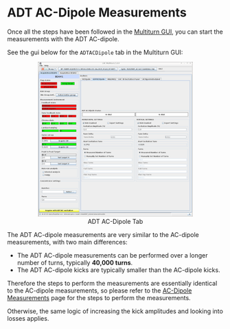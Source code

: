 # ADT AC-Dipole Measurements

Once all the steps have been followed in the [Multiturn GUI](gui.md), you can start the measurements with the ADT AC-dipole.

See the gui below for the `ADTACDipole` tab in the Multiturn GUI:

<figure>
    <center>
    <img src="../../assets/images/multiturn_gui/ADTACDipole.png" width="85%" alt="ADT AC-Dipole Tab" />
    <figcaption>ADT AC-Dipole Tab</figcaption>
    </center>
</figure>

The ADT AC-dipole measurements are very similar to the AC-dipole measurements, with two main differences:

- The ADT AC-dipole measurements can be performed over a longer number of turns, typically **40,000 turns**.
- The ADT AC-dipole kicks are typically smaller than the AC-dipole kicks.

Therefore the steps to perform the measurements are essentially identical to the AC-dipole measurements, so please refer to the [AC-Dipole Measurements](acdipole.md) page for the steps to perform the measurements.

Otherwise, the same logic of increasing the kick amplitudes and looking into losses applies.
